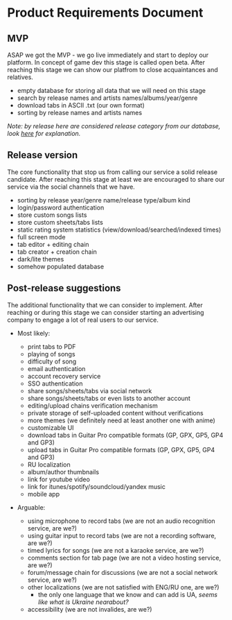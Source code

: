 # Product Requirements Document

## MVP

ASAP we got the MVP - we go live immediately and start to deploy our platform. In concept of game
dev this stage is called open beta. After reaching this stage we can show our platfrom to close
acquaintances and relatives.

- empty database for storing all data that we will need on this stage
- search by release names and artists names/albums/year/genre
- download tabs in ASCII .txt (our own format)
- sorting by release names and artists names

*Note: by release here are considered release category from our database, look
[here](db-schema-explanatory.md) for explanation.*

## Release version

The core functionality that stop us from calling our service a solid release candidate. After
reaching this stage at least we are encouraged to share our service via the social channels that we
have.

- sorting by release year/genre name/release type/album kind
- login/password authentication
- store custom songs lists
- store custom sheets/tabs lists
- static rating system statistics (view/download/searched/indexed times)
- full screen mode
- tab editor + editing chain
- tab creator + creation chain
- dark/lite themes
- somehow populated database

## Post-release suggestions

The additional functionality that we can consider to implement. After reaching or during this stage
we can consider starting an advertising company to engage a lot of real users to our service.

- Most likely:
  - print tabs to PDF
  - playing of songs
  - difficulty of song
  - email authentication
  - account recovery service
  - SSO authentication
  - share songs/sheets/tabs via social network
  - share songs/sheets/tabs or even lists to another account
  - editing/upload chains verification mechanism
  - private storage of self-uploaded content without verifications
  - more themes (we definitely need at least another one with anime)
  - customizable UI
  - download tabs in Guitar Pro compatible formats (GP, GPX, GP5, GP4 and GP3)
  - upload tabs in Guitar Pro compatible formats (GP, GPX, GP5, GP4 and GP3)
  - RU localization
  - album/author thumbnails
  - link for youtube video
  - link for itunes/spotify/soundcloud/yandex music
  - mobile app

- Arguable:
  - using microphone to record tabs (we are not an audio recognition service, are we?)
  - using guitar input to record tabs (we are not a recording software, are we?)
  - timed lyrics for songs (we are not a karaoke service, are we?)
  - comments section for tab page (we are not a video hosting service, are we?)
  - forum/message chain for discussions (we are not a social network service, are we?)
  - other localizations (we are not satisfied with ENG/RU one, are we?)
    - the only one language that we know and can add is UA, *seems like what is Ukraine nearabout?*
  - accessibility (we are not invalides, are we?)
